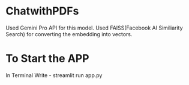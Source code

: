 # ChatwithPDFs
Used Gemini Pro API for this model.
Used FAISS(Facebook AI Similiarity Search) for converting the embedding into vectors.  
# To Start the APP
In Terminal Write - streamlit run app.py

